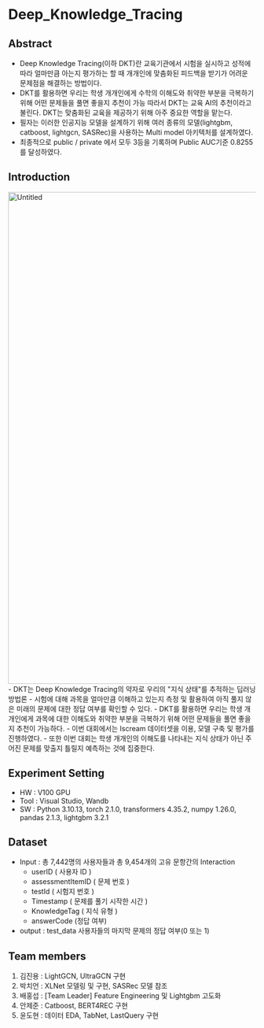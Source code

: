 # Deep_Knowledge_Tracing

## **Abstract**

- Deep Knowledge Tracing(이하 DKT)란 교육기관에서 시험을 실시하고 성적에 따라 얼마만큼 아는지 평가하는 할 때 개개인에 맞춤화된 피드백을 받기가 어려운 문제점을 해결하는 방법이다.
- DKT를 활용하면 우리는 학생 개개인에게 수학의 이해도와 취약한 부분을 극복하기 위해 어떤 문제들을 풀면 좋을지 추천이 가능 따라서 DKT는 교육 AI의 추천이라고 불린다. DKT는 맞춤화된 교육을 제공하기 위해 아주 중요한 역할을 맡는다.
- 필자는 이러한 인공지능 모델을 설계하기 위해 여러 종류의 모델(lightgbm, catboost, lightgcn, SASRec)을 사용하는 Multi model 아키텍처를 설계하였다.
- 최종적으로 public / private 에서 모두 3등을 기록하며 Public AUC기준 0.8255를 달성하였다.

## Introduction
<img width="1000" alt="Untitled" src="https://github.com/Bae-hong-seob/Deep_Knowledge_Tracing/assets/49437396/b2c28c54-13d4-406e-8469-a793635dced7">
<br>
- DKT는 Deep Knowledge Tracing의 약자로 우리의 "지식 상태"를 추적하는 딥러닝 방법론  
- 시험에 대해 과목을 얼마만큼 이해하고 있는지 측정 및 활용하여 아직 풀지 않은 미래의 문제에 대한 정답 여부를 확인할 수 있다.
- DKT를 활용하면 우리는 학생 개개인에게 과목에 대한 이해도와 취약한 부분을 극복하기 위해 어떤 문제들을 풀면 좋을지 추천이 가능하다.
- 이번 대회에서는 Iscream 데이터셋을 이용, 모델 구축 및 평가를 진행하였다.
- 또한 이번 대회는 학생 개개인의 이해도를 나타내는 지식 상태가 아닌 주어진 문제를 맞출지 틀릴지 예측하는 것에 집중한다.

## Experiment Setting

- HW : V100 GPU
- Tool : Visual Studio, Wandb
- SW : Python 3.10.13, torch 2.1.0, transformers 4.35.2, numpy 1.26.0, pandas 2.1.3, lightgbm 3.2.1

## Dataset

- Input : 총 7,442명의 사용자들과 총 9,454개의 고유 문항간의 Interaction
    - userID ( 사용자 ID )
    - assessmentItemID ( 문제 번호 )
    - testId ( 시험지 번호 )
    - Timestamp ( 문제를 풀기 시작한 시간 )
    - KnowledgeTag ( 지식 유형 )
    - answerCode (정답 여부)
- output : test_data 사용자들의 마지막 문제의 정답 여부(0 또는 1)

## Team members

1. 김진용 : LightGCN, UltraGCN 구현
2. 박치언 : XLNet 모델링 및 구현, SASRec 모델 참조
3. 배홍섭 : [Team Leader] Feature Engineering 및 Lightgbm 고도화
4. 안제준 : Catboost, BERT4REC 구현
5. 윤도현 : 데이터 EDA, TabNet, LastQuery 구현
